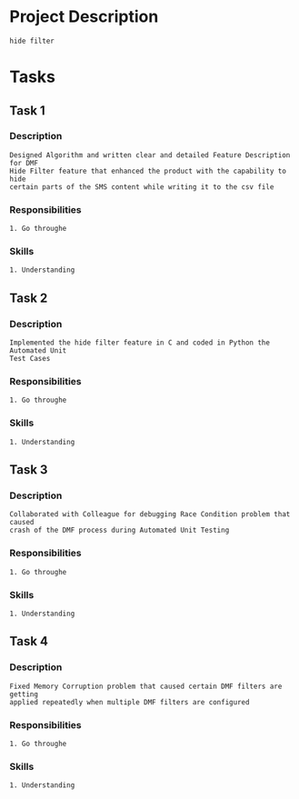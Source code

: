 # Project Description
```
hide filter
```

# Tasks
## Task 1
### Description
```
Designed Algorithm and written clear and detailed Feature Description for DMF
Hide Filter feature that enhanced the product with the capability to hide
certain parts of the SMS content while writing it to the csv file
```
### Responsibilities
```
1. Go throughe
```
### Skills
```
1. Understanding
```

## Task 2
### Description
```
Implemented the hide filter feature in C and coded in Python the Automated Unit
Test Cases
```
### Responsibilities
```
1. Go throughe
```
### Skills
```
1. Understanding
```

## Task 3
### Description
```
Collaborated with Colleague for debugging Race Condition problem that caused
crash of the DMF process during Automated Unit Testing
```
### Responsibilities
```
1. Go throughe
```
### Skills
```
1. Understanding
```

## Task 4
### Description
```
Fixed Memory Corruption problem that caused certain DMF filters are getting
applied repeatedly when multiple DMF filters are configured
```
### Responsibilities
```
1. Go throughe
```
### Skills
```
1. Understanding
```

